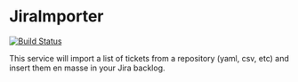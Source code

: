 JiraImporter
============

[![Build Status](https://travis-ci.org/hagnat/JiraImporter.svg?branch=master)](https://travis-ci.org/hagnat/JiraImporter.svg?branch=master)

This service will import a list of tickets from a repository (yaml, csv, etc) and
insert them en masse in your Jira backlog.
